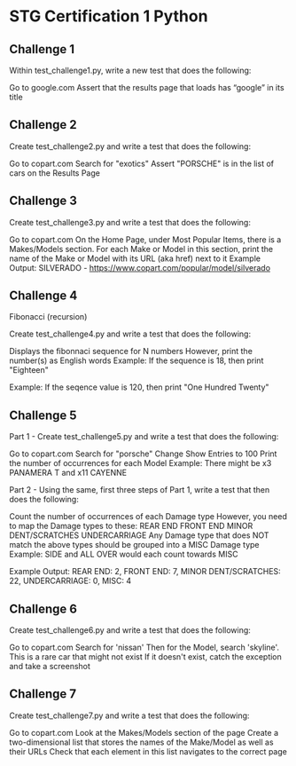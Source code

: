 # STG Certification 1 Python

## Challenge 1
Within test_challenge1.py, write a new test that does the following:

Go to google.com
Assert that the results page that loads has “google” in its title


## Challenge 2
Create test_challenge2.py and write a test that does the following:

Go to copart.com
Search for "exotics"
Assert "PORSCHE" is in the list of cars on the Results Page


## Challenge 3
Create test_challenge3.py and write a test that does the following:

Go to copart.com
On the Home Page, under Most Popular Items, there is a Makes/Models section. For each Make or Model in this section, print the name of the Make or Model with its URL (aka href) next to it
Example Output: SILVERADO - https://www.copart.com/popular/model/silverado


## Challenge 4
Fibonacci (recursion)

Create test_challenge4.py and write a test that does the following:

Displays the fibonnaci sequence for N numbers
However, print the number(s) as English words
Example: If the sequence is 18, then print "Eighteen"

Example: If the seqence value is 120, then print "One Hundred Twenty"


## Challenge 5
Part 1 - Create test_challenge5.py and write a test that does the following:

Go to copart.com
Search for "porsche"
Change Show Entries to 100
Print the number of occurrences for each Model
Example: There might be x3 PANAMERA T and x11 CAYENNE

Part 2 - Using the same, first three steps of Part 1, write a test that then does the following:

Count the number of occurrences of each Damage type
However, you need to map the Damage types to these:
REAR END
FRONT END
MINOR DENT/SCRATCHES
UNDERCARRIAGE
Any Damage type that does NOT match the above types should be grouped into a MISC Damage type
Example: SIDE and ALL OVER would each count towards MISC

Example Output: REAR END: 2, FRONT END: 7, MINOR DENT/SCRATCHES: 22, UNDERCARRIAGE: 0, MISC: 4


## Challenge 6
Create test_challenge6.py and write a test that does the following:

Go to copart.com
Search for 'nissan'
Then for the Model, search 'skyline'. This is a rare car that might not exist
If it doesn't exist, catch the exception and take a screenshot


## Challenge 7
Create test_challenge7.py and write a test that does the following:

Go to copart.com
Look at the Makes/Models section of the page
Create a two-dimensional list that stores the names of the Make/Model as well as their URLs
Check that each element in this list navigates to the correct page
